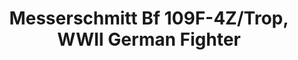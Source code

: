 ---
layout: product
title: "Messerschmitt Bf 109F-4Z/Trop, WWII German Fighter                                                                         "
price: "TBA" 
desc: "Maketa"
img_path: "/assets/img/ICM 48105.webp"
brand: "N/A"
available: false
special_offer: false
new: false
soon: false
cat: "010000"
subcat: "013600"
subsubcat: "0N/A"
sifra: "ICM 48105"
popular: false
spec: false
---